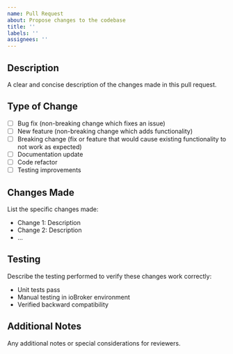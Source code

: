 ```yaml
---
name: Pull Request
about: Propose changes to the codebase
title: ''
labels: ''
assignees: ''
---
```


## Description
A clear and concise description of the changes made in this pull request.

## Type of Change
- [ ] Bug fix (non-breaking change which fixes an issue)
- [ ] New feature (non-breaking change which adds functionality)
- [ ] Breaking change (fix or feature that would cause existing functionality to not work as expected)
- [ ] Documentation update
- [ ] Code refactor
- [ ] Testing improvements

## Changes Made
List the specific changes made:
- Change 1: Description
- Change 2: Description
- ...

## Testing
Describe the testing performed to verify these changes work correctly:
- Unit tests pass
- Manual testing in ioBroker environment
- Verified backward compatibility

## Additional Notes
Any additional notes or special considerations for reviewers.
